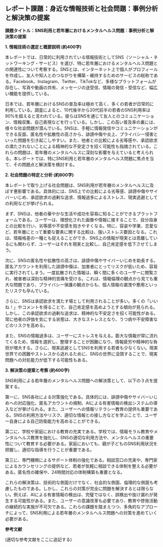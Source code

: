 ## レポート課題：身近な情報技術と社会問題：事例分析と解決策の提案

**課題タイトル：SNS利用と若年層におけるメンタルヘルス問題：事例分析と解決策の提案**


**1. 情報技術の選定と概要説明 (約400字)**

本レポートでは、日常的に利用されている情報技術としてSNS（ソーシャル・ネットワーキング・サービス）を選び、特に若年層におけるメンタルヘルス問題との関連性について考察する。SNSとは、インターネット上で個人がプロフィールを作成し、友人や知人とのつながりを構築・維持するためのサービスの総称である。Facebook、Instagram、Twitter、TikTokなど、多様なプラットフォームが存在し、写真や動画の共有、メッセージの送受信、情報の発信・受信など、幅広い機能を提供している。

日本では、若年層におけるSNSの普及率は極めて高く、多くの若者が日常的に利用している。調査によると、10代後半から20代前半の若者のSNS利用率は90%を超えると言われている。彼らはSNSを通じて友人とのコミュニケーション、情報収集、自己表現などを行っている。しかし、この高い普及率の裏には、様々な社会問題が潜んでいる。SNSは、手軽に情報発信やコミュニケーションができる反面、匿名性や拡散性の高さから、誹謗中傷や炎上、プライバシー侵害といった問題を引き起こしやすい。また、他者との比較による劣等感や、承認欲求の満たされないことによる精神的な不安定さを招く可能性も指摘されている。これらの問題は、若年層のメンタルヘルスに深刻な影響を与えていると考えられる。本レポートでは、特にSNS利用と若年層のメンタルヘルス問題に焦点を当て、その問題点と解決策を検討する。


**2. 社会問題の特定と分析 (約800字)**

本レポートで取り上げる社会問題は、SNS利用が若年層のメンタルヘルスに及ぼす悪影響である。具体的には、SNS上での比較による劣等感、誹謗中傷やサイバーいじめ、承認欲求の過剰な追求、情報過多によるストレス、現実逃避としての利用などが挙げられる。

まず、SNSは、他者の華やかな生活や成功を容易に知ることができるプラットフォームである。ユーザーは、理想化された画像や情報に接することで、自分自身との比較を行い、劣等感や不安感を抱きやすくなる。特に、容姿や学業、恋愛など、若年層にとって重要な要素に関する比較は、強いストレス要因となる。これは、情報格差の一種とも捉えることができ、SNS上の情報が現実とは乖離しているにも関わらず、ユーザーはそれを現実と比較し、自己肯定感を低下させてしまう。

次に、SNSの匿名性や拡散性の高さは、誹謗中傷やサイバーいじめを助長する。匿名アカウントを利用した誹謗中傷は、加害者にとってリスクが低いため、容易に実行されてしまう。一度拡散された情報は、瞬く間に多くのユーザーに閲覧され、被害者は深刻な精神的苦痛を受ける。これは、情報倫理の観点から見ても重大な問題であり、プライバシー保護の観点からも、個人情報の漏洩や悪用といったリスクも孕んでいる。

さらに、SNSは承認欲求を満たす場として利用されることが多い。多くの「いいね！」やコメントを得ることで、自己肯定感を高めようとする傾向が見られる。しかし、この承認欲求の過剰な追求は、精神的な不安定さを招く可能性がある。常に他者の評価を気にする状態は、大きなストレスとなり、うつ病や不安障害などのリスクを高める。

また、SNSの情報過多は、ユーザーにストレスを与える。膨大な情報が常に流れてくるため、情報を選択し、整理することが困難になり、情報疲労や精神的な負担が増大する。さらに、現実逃避としてSNSを利用する若者も少なくない。現実世界での困難やストレスから逃れるために、SNSの世界に没頭することで、現実問題への対処能力が低下する可能性もある。


**3. 解決策の提案と考察 (約400字)**

SNS利用による若年層のメンタルヘルス問題への解決策として、以下の３点を提案する。

第一に、SNS各社による対策強化である。具体的には、誹謗中傷やサイバーいじめへの対応強化、匿名アカウントの規制、AIによる有害情報の検出システムの導入などが挙げられる。また、ユーザーへの情報リテラシー教育の提供も重要である。SNSの利用方法やリスク、適切な情報との接し方などを学ぶことで、ユーザー自身による自己防衛能力を高めることができる。

第二に、学校や家庭における教育の充実である。学校では、情報モラル教育やメンタルヘルス教育を強化し、SNSの適切な利用方法や、メンタルヘルスの重要性について教育する必要がある。家庭においても、親が子どものSNS利用状況を把握し、適切な指導を行うことが重要である。

第三に、専門機関によるサポート体制の強化である。相談窓口の充実や、専門家によるカウンセリングの提供など、若者が気軽に相談できる体制を整える必要がある。匿名性の確保や、24時間対応の体制構築も重要となる。

これらの解決策は、技術的な側面だけでなく、社会的な側面、倫理的な側面も考慮したものである。しかし、これらの対策が完全に問題を解決するとは限らない。例えば、AIによる有害情報の検出は、完璧ではなく、誤検出や抜け漏れが発生する可能性がある。また、ユーザーの意識改革も必要であり、教育や啓発活動の継続的な実施が不可欠である。これらの課題を踏まえつつ、多角的なアプローチによって、SNS利用による若年層のメンタルヘルス問題への対策を進めていく必要がある。


**参考文献**

(適切な参考文献をここに追記する)
